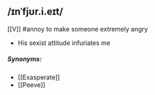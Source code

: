 ## /ɪnˈfjʊr.i.eɪt/
[[V]]
#annoy
to make someone extremely angry

- His sexist attitude infuriates me

##### Synonyms:
- [[Exasperate]]
- [[Peeve]]